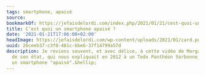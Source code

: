 ```yaml
---
tags: smartphone, apaisé
source:
bookmarkOf: https://jefaisdelordi.com/index.php/2021/01/21/cest-quoi-un-smartphone-apaise/
title: C’est quoi un smartphone apaisé ?
date: '2021-01-21T17:06:00+02:00'
headImage: https://jefaisdelordi.com/wp-content/uploads/2021/01/card.png
uuid: 26ceeb37-c3f0-481c-bbe6-37f14799a57d
description: Je reviens souvent, et avec délice, à cette vidéo de Morgan Segui, designer
  de son état, qui nous expliquait en 2012 à un Tedx Panthéon Sorbonne, à quoi ressemblerait
  un smartphone "apaisé".&hellip;
---
```

